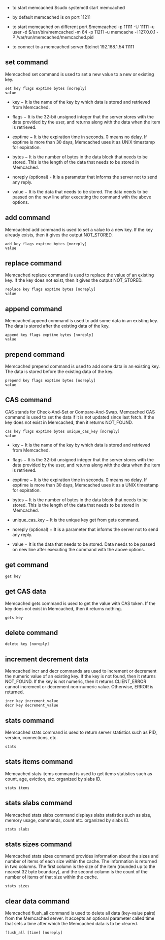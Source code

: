 * to start memcached
$sudo systemctl start memcached

* by default memcached is on port 11211

* to start memcached on different port
$memcached -p 11111 -U 11111 -u user -d
$/usr/bin/memcached -m 64 -p 11211 -u memcache -l 127.0.0.1 -P /var/run/memcached/memcached.pid

* to connect to a memcached server
$telnet 192.168.1.54 11111

## set command

Memcached set command is used to set a new value to a new or existing key.

```
set key flags exptime bytes [noreply] 
value 
```

* key − It is the name of the key by which data is stored and retrieved from Memcached.

* flags − It is the 32-bit unsigned integer that the server stores with the data provided by the user, and returns along with the data when the item is retrieved.

* exptime − It is the expiration time in seconds. 0 means no delay. If exptime is more than 30 days, Memcached uses it as UNIX timestamp for expiration.

* bytes − It is the number of bytes in the data block that needs to be stored. This is the length of the data that needs to be stored in Memcached.

* noreply (optional) - It is a parameter that informs the server not to send any reply.

* value − It is the data that needs to be stored. The data needs to be passed on the new line after executing the command with the above options.


## add command

Memcached add command is used to set a value to a new key. If the key already exists, then it gives the output NOT_STORED.

```
add key flags exptime bytes [noreply]
value
```

## replace command

Memcached replace command is used to replace the value of an existing key. If the key does not exist, then it gives the output NOT_STORED.

```
replace key flags exptime bytes [noreply]
value
```


## append command

Memcached append command is used to add some data in an existing key. The data is stored after the existing data of the key.

```
append key flags exptime bytes [noreply]
value
```

## prepend command

Memcached prepend command is used to add some data in an existing key. The data is stored before the existing data of the key.

```
prepend key flags exptime bytes [noreply]
value
```

## CAS command

CAS stands for Check-And-Set or Compare-And-Swap. Memcached CAS command is used to set the data if it is not updated since last fetch. If the key does not exist in Memcached, then it returns NOT_FOUND.

```
cas key flags exptime bytes unique_cas_key [noreply]
value
```

* key − It is the name of the key by which data is stored and retrieved from Memcached.

* flags − It is the 32-bit unsigned integer that the server stores with the data provided by the user, and returns along with the data when the item is retrieved.

* exptime − It is the expiration time in seconds. 0 means no delay. If exptime is more than 30 days, Memcached uses it as a UNIX timestamp for expiration.

* bytes − It is the number of bytes in the data block that needs to be stored. This is the length of the data that needs to be stored in Memcached.

* unique_cas_key − It is the unique key get from gets command.

* noreply (optional) − It is a parameter that informs the server not to send any reply.

* value − It is the data that needs to be stored. Data needs to be passed on new line after executing the command with the above options.


## get command

```
get key
```


## get CAS data

Memcached gets command is used to get the value with CAS token. If the key does not exist in Memcached, then it returns nothing.

```
gets key
```


## delete command

```
delete key [noreply]
```


## increment decrement data

Memcached incr and decr commands are used to increment or decrement the numeric value of an existing key. If the key is not found, then it returns NOT_FOUND. If the key is not numeric, then it returns CLIENT_ERROR cannot increment or decrement non-numeric value. Otherwise, ERROR is returned.

```
incr key increment_value
decr key decrement_value
```


## stats command

Memcached stats command is used to return server statistics such as PID, version, connections, etc.

```
stats
```


## stats items command

Memcached stats items command is used to get items statistics such as count, age, eviction, etc. organized by slabs ID.

```
stats items
```


## stats slabs command

Memcached stats slabs command displays slabs statistics such as size, memory usage, commands, count etc. organized by slabs ID.

```
stats slabs
```


## stats sizes command

Memcached stats sizes command provides information about the sizes and number of items of each size within the cache. The information is returned in two columns. The first column is the size of the item (rounded up to the nearest 32 byte boundary), and the second column is the count of the number of items of that size within the cache.

```
stats sizes
```


## clear data command

Memcached flush_all command is used to delete all data (key-value pairs) from the Memcached server. It accepts an optional parameter called time that sets a time after which the Memcached data is to be cleared.

```
flush_all [time] [noreply]
```


